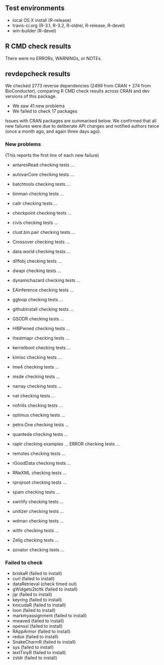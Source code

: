 ## Test environments

* local OS X install (R-release)
* travis-ci.org (R-3.1, R-3.2, R-oldrel, R-release, R-devel)
* win-builder (R-devel)

## R CMD check results

There were no ERRORs, WARNINGs, or NOTEs.

## revdepcheck results

We checked 2773 reverse dependencies (2499 from CRAN + 274 from BioConductor), comparing R CMD check results across CRAN and dev versions of this package.

 * We saw 41 new problems
 * We failed to check 17 packages

Issues with CRAN packages are summarised below. We confirmed that all new failures were due to deliberate API changes and notified authors twice (once a month ago, and again three days ago).

### New problems
(This reports the first line of each new failure)

* antaresRead
  checking tests ...

* autovarCore
  checking tests ...

* batchtools
  checking tests ...

* binman
  checking tests ...

* callr
  checking tests ...

* checkpoint
  checking tests ...

* civis
  checking tests ...

* clust.bin.pair
  checking tests ...

* Crossover
  checking tests ...

* data.world
  checking tests ...

* diffobj
  checking tests ...

* dwapi
  checking tests ...

* dynamichazard
  checking tests ...

* EAinference
  checking tests ...

* ggloop
  checking tests ...

* githubinstall
  checking tests ...

* GSODR
  checking tests ...

* HIBPwned
  checking tests ...

* iheatmapr
  checking tests ...

* kernelboot
  checking tests ...

* kimisc
  checking tests ...

* lme4
  checking tests ...

* msde
  checking tests ...

* narray
  checking tests ...

* nat
  checking tests ...

* nofrills
  checking tests ...

* optimus
  checking tests ...

* petro.One
  checking tests ...

* quanteda
  checking tests ...

* raptr
  checking examples ... ERROR
  checking tests ...

* remotes
  checking tests ...

* rGoodData
  checking tests ...

* RNeXML
  checking tests ...

* rprojroot
  checking tests ...

* spam
  checking tests ...

* swirlify
  checking tests ...

* unitizer
  checking tests ...

* wdman
  checking tests ...

* withr
  checking tests ...

* Zelig
  checking tests ...

* zonator
  checking tests ...

### Failed to check

* briskaR          (failed to install)
* curl             (failed to install)
* dataRetrieval    (check timed out)
* gWidgets2tcltk   (failed to install)
* jqr              (failed to install)
* keyring          (failed to install)
* kmcudaR          (failed to install)
* loon             (failed to install)
* markmyassignment (failed to install)
* mwaved           (failed to install)
* openssl          (failed to install)
* RAppArmor        (failed to install)
* redux            (failed to install)
* SnakeCharmR      (failed to install)
* sys              (failed to install)
* textTinyR        (failed to install)
* zstdr            (failed to install)
